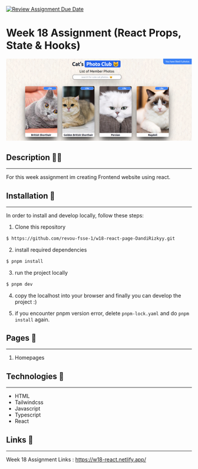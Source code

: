 [![Review Assignment Due Date](https://classroom.github.com/assets/deadline-readme-button-24ddc0f5d75046c5622901739e7c5dd533143b0c8e959d652212380cedb1ea36.svg)](https://classroom.github.com/a/so4zIuuG)

# Week 18 Assignment (React Props, State & Hooks)

![Assignment](/src/assets/cat-banner.png)

## Description ✍🏻

---

For this week assignment im creating Frontend website using react.

## Installation 🔨

---

In order to install and develop locally, follow these steps:

1. Clone this repository

```bash
$ https://github.com/revou-fsse-1/w18-react-page-DandiRizkyy.git
```

2. install required dependencies

```bash
$ pnpm install
```

3. run the project locally

```bash
$ pnpm dev
```

4. copy the localhost into your browser and finally you can develop the project :)

5. if you encounter pnpm version error, delete `pnpm-lock.yaml` and do `pnpm install` again.

## Pages 📖

---

1. Homepages

## Technologies 🚀

---

- HTML
- Tailwindcss
- Javascript
- Typescript
- React

## Links 🔗

---

Week 18 Assignment Links : https://w18-react.netlify.app/
